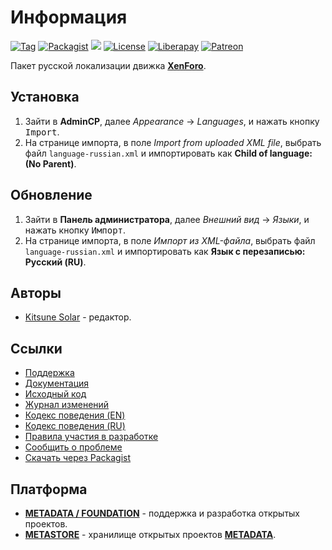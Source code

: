 # Информация

[![Tag](https://img.shields.io/github/tag/factory-08/xenforo-l10n-core-russian.svg?style=flat-square)](https://github.com/factory-08/xenforo-l10n-core-russian/releases)
[![Packagist](https://img.shields.io/packagist/v/metastore/xenforo-l10n-core-russian.svg?style=flat-square)](https://packagist.org/packages/metastore/xenforo-l10n-core-russian)
[![](https://img.shields.io/packagist/dt/metastore/xenforo-l10n-core-russian.svg?style=flat-square)](https://packagist.org/packages/metastore/xenforo-l10n-core-russian)
[![License](https://img.shields.io/github/license/factory-08/xenforo-l10n-core-russian.svg?style=flat-square)](LICENSE)
[![Liberapay](https://img.shields.io/badge/liberapay-donate-red.svg?style=flat-square)](https://liberapay.com/metadata/donate)
[![Patreon](https://img.shields.io/badge/patreon-donate-red.svg?style=flat-square)](https://patreon.com/metadata)

Пакет русской локализации движка [**XenForo**](https://xenforo.com/).

## Установка

1. Зайти в **AdminCP**, далее *Appearance* → *Languages*, и нажать кнопку <kbd>Import</kbd>.
2. На странице импорта, в поле *Import from uploaded XML file*, выбрать файл `language-russian.xml` и импортировать как **Child of language: (No Parent)**.

## Обновление

1. Зайти в **Панель администратора**, далее *Внешний вид* → *Языки*, и нажать кнопку <kbd>Импорт</kbd>.
2. На странице импорта, в поле *Импорт из XML-файла*, выбрать файл `language-russian.xml` и импортировать как **Язык с перезаписью: Русский (RU)**.

## Авторы

- [Kitsune Solar](https://kitsune.solar/) - редактор.

## Ссылки

- [Поддержка](https://webmasters.community/)
- [Документация](https://xenforo.webmasters.wiki/)
- [Исходный код](https://github.com/factory-08/xenforo-l10n-core-russian)
- [Журнал изменений](CHANGELOG.md)
- [Кодекс поведения (EN)](CODE_OF_CONDUCT.en.md)
- [Кодекс поведения (RU)](CODE_OF_CONDUCT.ru.md)
- [Правила участия в разработке](CONTRIBUTING.md)
- [Сообщить о проблеме](https://github.com/factory-08/xenforo-l10n-core-russian/issues)
- [Скачать через Packagist](https://packagist.org/packages/metastore/xenforo-l10n-core-russian)

## Платформа

- [**METADATA / FOUNDATION**](https://metadata.foundation/) - поддержка и разработка открытых проектов.
- [**METASTORE**](https://metastore.pro/) - хранилище открытых проектов [**METADATA**](https://metadata.foundation/).
